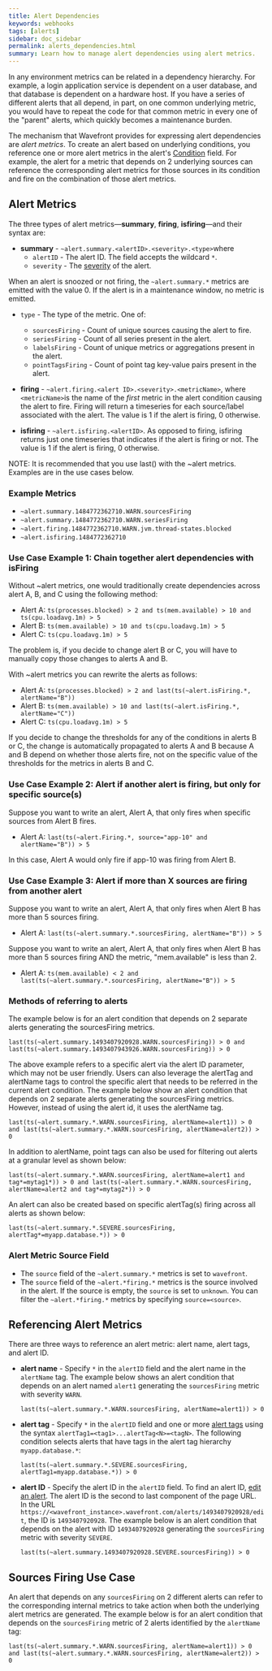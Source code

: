 ```yaml
---
title: Alert Dependencies
keywords: webhooks
tags: [alerts]
sidebar: doc_sidebar
permalink: alerts_dependencies.html
summary: Learn how to manage alert dependencies using alert metrics.
---
```


In any environment metrics can be related in a dependency hierarchy. For example, a login application service is dependent on a user database, and that database is dependent on a hardware host. If you have a series of different alerts that all depend, in part, on one common underlying metric, you would have to repeat the code for that common metric in every one of the "parent" alerts, which quickly becomes a maintenance burden.

The mechanism that Wavefront provides for expressing alert dependencies are _alert metrics_. To create an alert based on underlying conditions, you reference one or more alert metrics in the alert's [Condition](alerts_managing.html#alert-properties) field. For example, the alert for a metric that depends on 2 underlying sources can reference the corresponding alert metrics for those sources in its condition and fire on the combination of those alert metrics.

## Alert Metrics

The three types of alert metrics&mdash;**summary**, **firing**, **isfiring**&mdash;and their syntax are:

- **summary** - `~alert.summary.<alertID>.<severity>.<type>`where 
  - `alertID` - The alert ID. The field accepts the wildcard `*`.
  - `severity` - The [severity](alerts_managing.html#alert-properties) of the alert.

When an alert is snoozed or not firing, the `~alert.summary.*` metrics are emitted with the value 0. If the alert is in a maintenance window, no metric is emitted.
  - `type` - The type of the metric. One of:
    - `sourcesFiring` - Count of unique sources causing the alert to fire.
    - `seriesFiring` - Count of all series present in the alert.
    - `labelsFiring` - Count of unique metrics or aggregations present in the alert.
    - `pointTagsFiring` - Count of point tag key-value pairs present in the alert.
    
- **firing** - `~alert.firing.<alert ID>.<severity>.<metricName>`, where `<metricName>`is the name of the _first_ metric in the alert condition causing the alert to fire. Firing will return a timeseries for each source/label associated with the alert. The value is 1 if the alert is firing, 0 otherwise. 
- **isfiring** - `~alert.isfiring.<alertID>`. As opposed to firing, isfiring returns just one timeseries that indicates if the alert is firing or not. The value is 1 if the alert is firing, 0 otherwise.



NOTE: It is recommended that you use last() with the ~alert metrics. Examples are in the use cases below.

### Example Metrics

- `~alert.summary.1484772362710.WARN.sourcesFiring`
- `~alert.summary.1484772362710.WARN.seriesFiring`
- `~alert.firing.1484772362710.WARN.jvm.thread-states.blocked`
- `~alert.isfiring.1484772362710`

### Use Case Example 1: Chain together alert dependencies with isFiring

Without ~alert metrics, one would traditionally create dependencies across alert A, B, and C using the following method:

- Alert A: `ts(processes.blocked) > 2 and ts(mem.available) > 10 and ts(cpu.loadavg.1m) > 5`
- Alert B: `ts(mem.available) > 10 and ts(cpu.loadavg.1m) > 5`
- Alert C: `ts(cpu.loadavg.1m) > 5`

The problem is, if you decide to change alert B or C, you will have to manually copy those changes to alerts A and B. 

With ~alert metrics you can rewrite the alerts as follows:

- Alert A: `ts(processes.blocked) > 2 and last(ts(~alert.isFiring.*, alertName="B"))`
- Alert B: `ts(mem.available) > 10 and last(ts(~alert.isFiring.*, alertName="C"))`
- Alert C: `ts(cpu.loadavg.1m) > 5`

If you decide to change the thresholds for any of the conditions in alerts B or C, the change is automatically propagated to alerts A and B because A and B depend on whether those alerts fire, not on the specific value of the thresholds for the metrics in alerts B and C.

### Use Case Example 2: Alert if another alert is firing, but only for specific source(s)

Suppose you want to write an alert, Alert A, that only fires when specific sources from Alert B fires.

- Alert A: `last(ts(~alert.Firing.*, source="app-10" and alertName="B")) > 5`

In this case, Alert A would only fire if app-10 was firing from Alert B.

### Use Case Example 3: Alert if more than X sources are firing from another alert

Suppose you want to write an alert, Alert A, that only fires when Alert B has more than 5 sources firing.

- Alert A: `last(ts(~alert.summary.*.sourcesFiring, alertName="B")) > 5`

Suppose you want to write an alert, Alert A, that only fires when Alert B has more than 5 sources firing AND the metric, "mem.available" is less than 2.

- Alert A: `ts(mem.available) < 2 and last(ts(~alert.summary.*.sourcesFiring, alertName="B")) > 5`

### Methods of referring to alerts
The example below is for an alert condition that depends on 2 separate alerts generating the sourcesFiring metrics.

`last(ts(~alert.summary.1493407920928.WARN.sourcesFiring)) > 0 and last(ts(~alert.summary.1493407943926.WARN.sourcesFiring)) > 0`

The above example refers to a specific alert via the alert ID parameter, which may not be user friendly. Users can also leverage the alertTag<N> and alertName tags to control the specific alert that needs to be referred in the current alert condition. The example below show an alert condition that depends on 2 separate alerts generating the sourcesFiring metrics. However, instead of using the alert id, it uses the alertName tag.

`last(ts(~alert.summary.*.WARN.sourcesFiring, alertName=alert1)) > 0 and last(ts(~alert.summary.*.WARN.sourcesFiring, alertName=alert2)) > 0`

In addition to alertName, point tags can also be used for filtering out alerts at a granular level as shown below:

`last(ts(~alert.summary.*.WARN.sourcesFiring, alertName=alert1 and tag*=mytag1*)) > 0 and last(ts(~alert.summary.*.WARN.sourcesFiring, alertName=alert2 and tag*=mytag2*)) > 0`

An alert can also be created based on specific alertTag(s) firing across all alerts as shown below:

`last(ts(~alert.summary.*.SEVERE.sourcesFiring,  alertTag*=myapp.database.*)) > 0`


### Alert Metric Source Field

- The `source` field of the `~alert.summary.*` metrics is set to `wavefront`. 
- The `source` field of the `~alert.*firing.*` metrics is the source involved in the alert. If the source is empty, the `source` is set to `unknown`. You can filter the `~alert.*firing.*` metrics by specifying `source=<source>`. 

## Referencing Alert Metrics

There are three ways to reference an alert metric: alert name, alert tags, and alert ID.

- **alert name** - Specify `*` in the `alertID` field and the alert name in the `alertName` tag. The example below shows an alert condition that depends on an alert named `alert1` generating the `sourcesFiring` metric with severity `WARN`.

  ```
  last(ts(~alert.summary.*.WARN.sourcesFiring, alertName=alert1)) > 0
  ```

- **alert tag** - Specify  `*` in the `alertID` field and one or more [alert tags](tags_overview.html) using the syntax `alertTag1=<tag1>...alertTag<N>=<tagN>`. The following condition selects alerts that have tags in the alert tag hierarchy `myapp.database.*`: 

  ```
  last(ts(~alert.summary.*.SEVERE.sourcesFiring, alertTag1=myapp.database.*)) > 0
  ```

- **alert ID** - Specify the alert ID in the `alertID` field. To find an alert ID, [edit an alert](alerts_managing.html#editing-an-alert). The alert ID is the second to last component of the page URL. In the URL `https://<wavefront_instance>.wavefront.com/alerts/1493407920928/edit`, the ID is `1493407920928`. The example below is an alert condition that depends on the alert with ID `1493407920928` generating the `sourcesFiring` metric with severity `SEVERE`.

  ```
  last(ts(~alert.summary.1493407920928.SEVERE.sourcesFiring)) > 0
  ```
  
## Sources Firing Use Case

An alert that depends on any `sourcesFiring` on 2 different alerts can refer to the corresponding internal metrics to take action when both the underlying alert metrics are generated. The example below is for an alert condition that depends on the `sourcesFiring` metric of 2 alerts identified by the `alertName` tag:

```
last(ts(~alert.summary.*.WARN.sourcesFiring, alertName=alert1)) > 0 and last(ts(~alert.summary.*.WARN.sourcesFiring, alertName=alert2)) > 0
```

